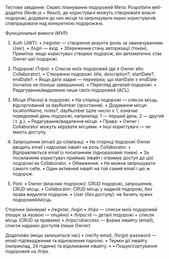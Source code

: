 Тестове завдання: Сервіс планування подорожей
Мета:
Розробити веб-додаток (Node.js + React), де користувачі можуть створювати власні подорожі, додавати до них місця та запрошувати інших користувачів співпрацювати над конкретною подорожжю.

Функціональні вимоги (MVP)

1. Auth (JWT):
   • /register — створення акаунта (роль за замовчуванням User).
   • /login — вхід.
   • Збереження стану авторизації (токен).
   Примітка: якщо користувач створює подорож, він автоматично стає Owner цієї подорожі.

2. Подорожі (Trips):
   • Список моїх подорожей (де я Owner або Collaborator).
   • Створення подорожі: title, description?, startDate?, endDate?.
   • Якщо дати задані — перевірка, що startDate ≤ endDate (початок не пізніше завершення).
   • Перегляд деталей подорожі.
   • Редагування/видалення лише своїх подорожей (ACL).

3. Місця (Places) в подорожі:
   • На сторінці подорожі — список місць, відсортований за dayNumber (зростання).
   • Додавання місця: locationName, notes?, dayNumber (ціле число ≥ 1, означає порядковий день подорожі, наприклад: 1 — перший день, 2 — другий і т. д.).
   • Редагування/видалення місця.
   • Права:
   • Owner і Collaborator можуть керувати місцями.
   • Інші користувачі — не мають доступу.

4. Запрошення (email) до співпраці:
   • На сторінці подорожі Owner вводить email і надсилає інвайт на роль Collaborator.
   • Відправляється email із посиланням (одноразовий токен).
   • За посиланням користувач приймає інвайт і отримує доступ до цієї подорожі як Collaborator.
   • Обмеження:
   • Не можна запрошувати самого себе.
   • Один активний інвайт на той самий email і цю ж подорож.

5. Ролі:
   • Owner (власник подорожі): CRUD подорожі, запрошення, CRUD місць.
   • Collaborator: CRUD місць у наданій подорожі, без права видаляти подорож.
   • User (без доступу): не бачить чужих подорожей/місць.

Сторінки (мінімум)
• /register, /login
• /trips — список моїх подорожей (пошук за назвою — опційно)
• /trips/:id — деталі подорожі + список місць (CRUD за правами)
• /trips/:id/access — форма інвайту (email), список наданих доступів (лише Owner)

Додатково (якщо залишиться час)
• /verify-email, /forgot-password — email-підтвердження та відновлення паролю.
• Термін дії інвайту (наприклад, 24 години) та відкликання інвайту.
• • Пошук/сортування подорожей на /trips.
